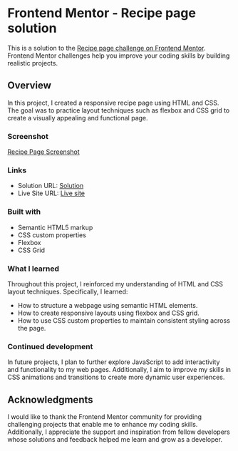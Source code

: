 # Frontend Mentor - Recipe page solution

This is a solution to the [Recipe page challenge on Frontend Mentor](https://www.frontendmentor.io/challenges/recipe-page-KiTsR8QQKm). Frontend Mentor challenges help you improve your coding skills by building realistic projects.

## Overview

In this project, I created a responsive recipe page using HTML and CSS. The goal was to practice layout techniques such as flexbox and CSS grid to create a visually appealing and functional page.

### Screenshot

[Recipe Page Screenshot](./screenshot.jpg)

### Links

- Solution URL: [Solution](https://www.frontendmentor.io/solutions/recipe-page-using-html-and-css-noQkSEDlj8)
- Live Site URL: [Live site](https://mukasshaf.github.io/recipe-page/)

### Built with

- Semantic HTML5 markup
- CSS custom properties
- Flexbox
- CSS Grid

### What I learned

Throughout this project, I reinforced my understanding of HTML and CSS layout techniques. Specifically, I learned:

- How to structure a webpage using semantic HTML elements.
- How to create responsive layouts using flexbox and CSS grid.
- How to use CSS custom properties to maintain consistent styling across the page.

### Continued development

In future projects, I plan to further explore JavaScript to add interactivity and functionality to my web pages. Additionally, I aim to improve my skills in CSS animations and transitions to create more dynamic user experiences.


## Acknowledgments

I would like to thank the Frontend Mentor community for providing challenging projects that enable me to enhance my coding skills. Additionally, I appreciate the support and inspiration from fellow developers whose solutions and feedback helped me learn and grow as a developer.
